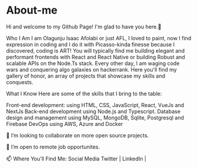 # About-me

Hi and welcome to my Github Page! I'm glad to have you here.🥳

Who I Am
I am Olagunju Isaac Afolabi or just AFL, I loved to paint, now I find expression in coding and I do it with Picasso-kinda finesse because I discovered, coding is ART! You will typically find me building elegant and performant frontends with React and React Native or building Robust and scalable APIs on the Node.Ts stack. Every other day, I am waging code wars and conquering algo galaxies on hackerrank. Here you'll find my gallery of honor, an array of projects that showcase my skills and conquests.


What I Know
Here are some of the skills that I bring to the table:

Front-end development: using HTML, CSS, JavaScript, React, VueJs and NextJs
Back-end development using Node.js and Typescript.
Database design and management using MySQL, MongoDB, Sqlite, Postgresql and Firebase
DevOps using AWS, Azure and Docker

👯 I’m looking to collaborate on more open source projects.

👯 I’m open to remote job opportunites.

📫 Where You'll Find Me:
Social Media Twitter | LinkedIn |


